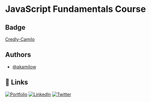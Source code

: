 # JavaScript Fundamentals Course

## Badge
[Credly-Camilo](https://www.credly.com/badges/dd0d9342-46ea-41b5-a91a-92c4ab3af5a4/linked_in_profile)

## Authors
- [@akamilow](https://github.com/akamilow)

## 🔗 Links
[![Portfolio](https://img.shields.io/badge/my_portfolio-000?style=for-the-badge&logo=ko-fi&logoColor=white)](https://akamilow.github.io)
[![LinkedIn](https://img.shields.io/badge/linkedin-0A66C2?style=for-the-badge&logo=linkedin&logoColor=white)](https://www.linkedin.com/in/camilocastellar/)
[![Twitter](https://img.shields.io/badge/twitter-1DA1F2?style=for-the-badge&logo=twitter&logoColor=white)](https://twitter.com/aka_milow)


